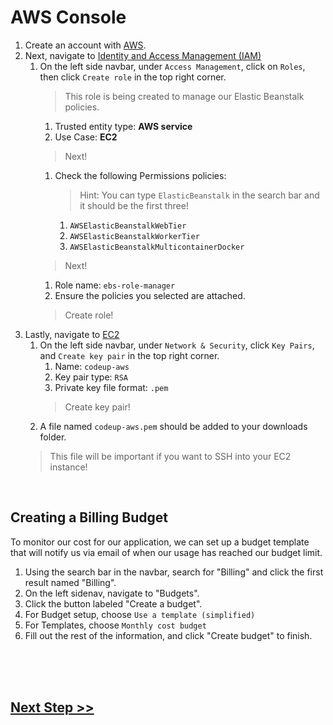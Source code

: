 # AWS Console
1. Create an account with <a href="https://portal.aws.amazon.com/billing/signup#/start/email" target="_blank">AWS</a>.
2. Next, navigate to <a href="https://us-east-1.console.aws.amazon.com/iamv2/home#/home" target="_blank">Identity and Access Management (IAM)</a>
    1. On the left side navbar, under `Access Management`, click on `Roles`, then click `Create role` in the top right corner.
        > This role is being created to manage our Elastic Beanstalk policies.
        1. Trusted entity type: **AWS service**
        2. Use Case: **EC2**
        > Next!
        1. Check the following Permissions policies:
            > Hint: You can type `ElasticBeanstalk` in the search bar and it should be the first three!
            1. `AWSElasticBeanstalkWebTier`
            2. `AWSElasticBeanstalkWorkerTier`
            3. `AWSElasticBeanstalkMulticontainerDocker`
        > Next!
        1. Role name: `ebs-role-manager`
        2. Ensure the policies you selected are attached.
        > Create role!
3. Lastly, navigate to <a href="https://us-east-2.console.aws.amazon.com/ec2/home?region=us-east-2" target="_blank">EC2</a>
    1. On the left side navbar, under `Network & Security`, click `Key Pairs`, and `Create key pair` in the top right corner.
        1. Name: `codeup-aws`
        2. Key pair type: `RSA`
        3. Private key file format: `.pem`
        > Create key pair!
    2. A file named `codeup-aws.pem` should be added to your downloads folder.
    > This file will be important if you want to SSH into your EC2 instance!

<br>

## Creating a Billing Budget
To monitor our cost for our application, we can set up a budget template that will notify us via email of when our usage has reached our budget limit.

1. Using the search bar in the navbar, search for "Billing" and click the first result named "Billing".
2. On the left sidenav, navigate to "Budgets".
3. Click the button labeled "Create a budget".
4. For Budget setup, choose `Use a template (simplified)`
5. For Templates, choose `Monthly cost budget`
6. Fill out the rest of the information, and click "Create budget" to finish.

<br>
<br>
<br>

## [Next Step >>](2.dns.md) 